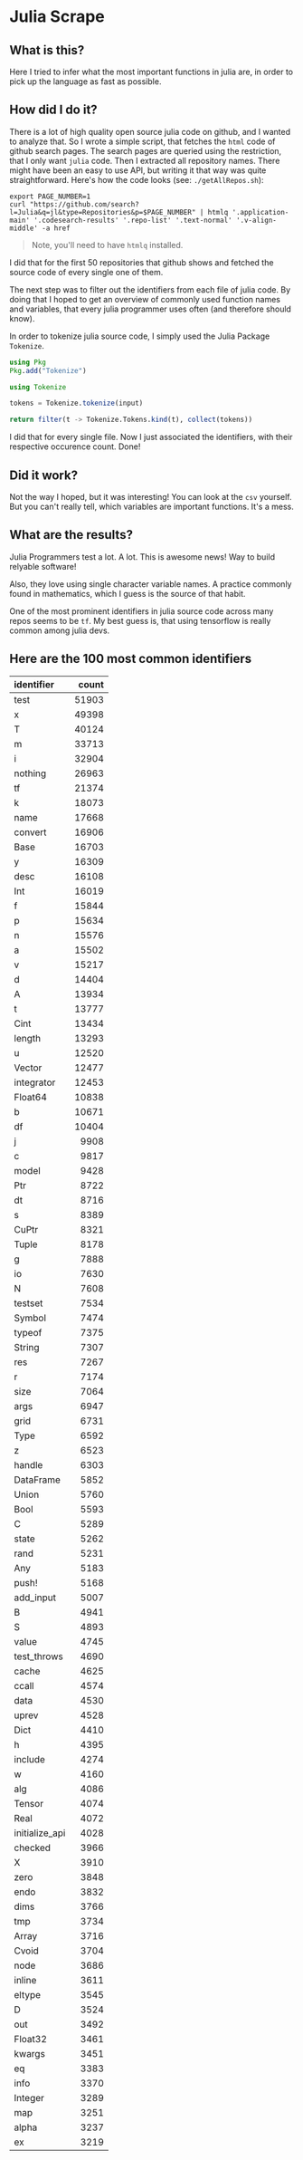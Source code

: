 # Julia Scrape

## What is this?

Here I tried to infer what the most important functions in julia are, in order to pick up the language as fast as possible.

## How did I do it?

There is a lot of high quality open source julia code on github, and I wanted to analyze that.
So I wrote a simple script, that fetches the `html` code of github search pages.
The search pages are queried using the restriction, that I only want `julia` code.
Then I extracted all repository names. There might have been an easy to use API, but writing it that way was quite straightforward.
Here's how the code looks (see: `./getAllRepos.sh`):

```shell
export PAGE_NUMBER=1
curl "https://github.com/search?l=Julia&q=jl&type=Repositories&p=$PAGE_NUMBER" | htmlq '.application-main' '.codesearch-results' '.repo-list' '.text-normal' '.v-align-middle' -a href
```

> Note, you'll need to have `htmlq` installed.

I did that for the first 50 repositories that github shows and fetched the source code of every single one of them.

The next step was to filter out the identifiers from each file of julia code.
By doing that I hoped to get an overview of commonly used function names and variables, that every julia programmer uses often (and therefore should know).

In order to tokenize julia source code, I simply used the Julia Package `Tokenize`.

```julia
using Pkg
Pkg.add("Tokenize")

using Tokenize

tokens = Tokenize.tokenize(input)

return filter(t -> Tokenize.Tokens.kind(t), collect(tokens))
```

I did that for every single file.
Now I just associated the identifiers, with their respective occurence count. Done!

## Did it work?

Not the way I hoped, but it was interesting! You can look at the `csv` yourself.
But you can't really tell, which variables are important functions. It's a mess.

## 

## What are the results?

Julia Programmers test a lot. A lot. This is awesome news! Way to build relyable software!

Also, they love using single character variable names. A practice commonly found in mathematics, which I guess is the source of that habit.

One of the most prominent identifiers in julia source code across many repos seems to be `tf`. My best guess is, that using tensorflow is really common among julia devs.



## Here are the 100 most common identifiers

| identifier     | count |
|:-------------- | -----:|
| test           | 51903 |
| x              | 49398 |
| T              | 40124 |
| m              | 33713 |
| i              | 32904 |
| nothing        | 26963 |
| tf             | 21374 |
| k              | 18073 |
| name           | 17668 |
| convert        | 16906 |
| Base           | 16703 |
| y              | 16309 |
| desc           | 16108 |
| Int            | 16019 |
| f              | 15844 |
| p              | 15634 |
| n              | 15576 |
| a              | 15502 |
| v              | 15217 |
| d              | 14404 |
| A              | 13934 |
| t              | 13777 |
| Cint           | 13434 |
| length         | 13293 |
| u              | 12520 |
| Vector         | 12477 |
| integrator     | 12453 |
| Float64        | 10838 |
| b              | 10671 |
| df             | 10404 |
| j              | 9908  |
| c              | 9817  |
| model          | 9428  |
| Ptr            | 8722  |
| dt             | 8716  |
| s              | 8389  |
| CuPtr          | 8321  |
| Tuple          | 8178  |
| g              | 7888  |
| io             | 7630  |
| N              | 7608  |
| testset        | 7534  |
| Symbol         | 7474  |
| typeof         | 7375  |
| String         | 7307  |
| res            | 7267  |
| r              | 7174  |
| size           | 7064  |
| args           | 6947  |
| grid           | 6731  |
| Type           | 6592  |
| z              | 6523  |
| handle         | 6303  |
| DataFrame      | 5852  |
| Union          | 5760  |
| Bool           | 5593  |
| C              | 5289  |
| state          | 5262  |
| rand           | 5231  |
| Any            | 5183  |
| push!          | 5168  |
| add_input      | 5007  |
| B              | 4941  |
| S              | 4893  |
| value          | 4745  |
| test_throws    | 4690  |
| cache          | 4625  |
| ccall          | 4574  |
| data           | 4530  |
| uprev          | 4528  |
| Dict           | 4410  |
| h              | 4395  |
| include        | 4274  |
| w              | 4160  |
| alg            | 4086  |
| Tensor         | 4074  |
| Real           | 4072  |
| initialize_api | 4028  |
| checked        | 3966  |
| X              | 3910  |
| zero           | 3848  |
| endo           | 3832  |
| dims           | 3766  |
| tmp            | 3734  |
| Array          | 3716  |
| Cvoid          | 3704  |
| node           | 3686  |
| inline         | 3611  |
| eltype         | 3545  |
| D              | 3524  |
| out            | 3492  |
| Float32        | 3461  |
| kwargs         | 3451  |
| eq             | 3383  |
| info           | 3370  |
| Integer        | 3289  |
| map            | 3251  |
| alpha          | 3237  |
| ex             | 3219  |

